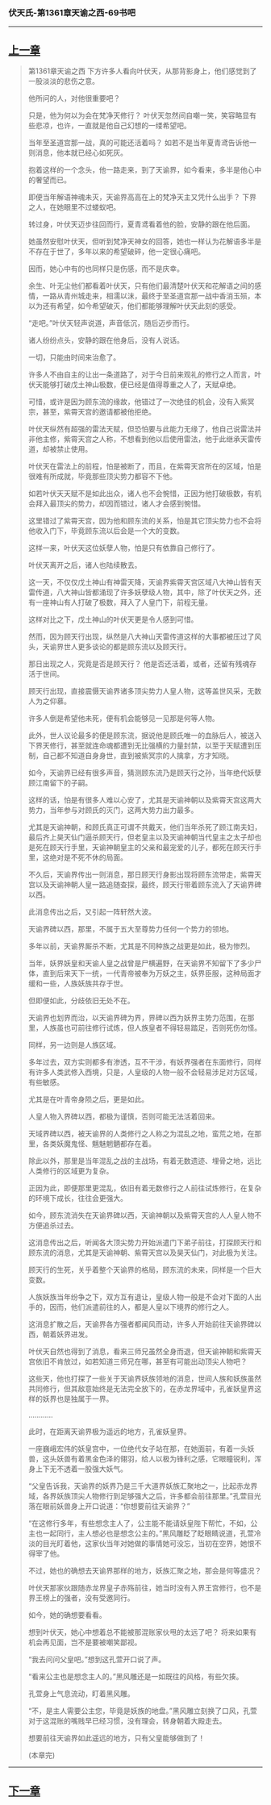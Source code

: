 ### 伏天氏-第1361章天谕之西-69书吧

--------
[上一章](./8f71a6c05f5402f19dfb3951580aada2.md)
--------


>
>
>
>第1361章天谕之西
>下方许多人看向叶伏天，从那背影身上，他们感觉到了一股淡淡的悲伤之意。
>
>他所问的人，对他很重要吧？
>
>只是，他为何以为会在梵净天修行？
>叶伏天忽然间自嘲一笑，笑容略显有些悲凉，也许，一直就是他自己幻想的一缕希望吧。
>
>当年至圣道宫那一战，真的可能还活着吗？
>如若不是当年夏青鸢告诉他一则消息，他本就已经心如死灰。
>
>抱着这样的一个念头，他一路走来，到了天谕界，如今看来，多半是他心中的奢望而已。
>
>即便当年解语神魂未灭，天谕界高高在上的梵净天主又凭什么出手？
>下界之人，在她眼里不过蝼蚁吧。
>
>转过身，叶伏天迈步往回而行，夏青鸢看着他的脸，安静的跟在他后面。
>
>她虽然安慰叶伏天，但听到梵净天神女的回答，她也一样认为花解语多半是不存在于世了，多年以来的希望破碎，他一定很心痛吧。
>
>因而，她心中有的也同样只是伤感，而不是庆幸。
>
>余生、叶无尘他们都看着叶伏天，只有他们最清楚叶伏天和花解语之间的感情，一路从青州城走来，相濡以沫，最终于至圣道宫那一战中香消玉殒，本以为还有希望，如今希望破灭，他们都能够理解叶伏天此刻的感受。
>
>“走吧。”叶伏天轻声说道，声音低沉，随后迈步而行。
>
>诸人纷纷点头，安静的跟在他身后，没有人说话。
>
>一切，只能由时间来治愈了。
>
>许多人不由自主的让出一条道路了，对于今日前来观礼的修行之人而言，叶伏天能够打破戊土神山极数，便已经是值得尊重之人了，天赋卓绝。
>
>可惜，或许是因为顾东流的缘故，他错过了一次绝佳的机会，没有入紫冥宗，甚至，紫霄天宫的邀请都被他拒绝。
>
>叶伏天纵然有超强的雷法天赋，但恐怕要与此能力无缘了，他自己说雷法并非他主修，紫霄天宫之人称，不想看到他以后使用雷法，他于此继承天雷传道，却被禁止使用。
>
>叶伏天在雷法上的前程，怕是被断了，而且，在紫霄天宫所在的区域，怕是很难有所成就，毕竟那些顶尖势力都容不下他。
>
>如若叶伏天天赋不是如此出众，诸人也不会惋惜，正因为他打破极数，有机会拜入最顶尖的势力，却因而错过，诸人才会感到惋惜。
>
>这里错过了紫霄天宫，因为他和顾东流的关系，怕是其它顶尖势力也不会将他收入门下，毕竟顾东流以后会是一个大的变数。
>
>这样一来，叶伏天这位妖孽人物，怕是只有依靠自己修行了。
>
>叶伏天离开之后，诸人也陆续散去。
>
>这一天，不仅仅戊土神山有神雷天降，天谕界紫霄天宫区域八大神山皆有天雷传道，八大神山皆都涌现了许多妖孽级人物，其中，除了叶伏天之外，还有一座神山有人打破了极数，拜入了人皇门下，前程无量。
>
>这样对比之下，戊土神山的叶伏天更是令人感到可惜。
>
>然而，因为顾天行出现，纵然是八大神山天雷传道这样的大事都被压过了风头，天谕界世人更多谈论的都是顾东流以及顾天行。
>
>那日出现之人，究竟是否是顾天行？
>他是否还活着，或者，还留有残魂存活于世间。
>
>顾天行出现，直接震慑天谕界诸多顶尖势力人皇人物，这等盖世风采，无数人为之仰慕。
>
>许多人倒是希望他未死，便有机会能够见一见那是何等人物。
>
>此外，世人议论最多的便是顾东流，据说他是顾氏唯一的血脉后人，被送入下界天修行，甚至就连命魂都遭到无比强横的力量封禁，以至于天赋遭到压制，自己都不知道自身身世，直到被紫冥宗的人擒拿，方才知晓。
>
>如今，天谕界已经有很多声音，猜测顾东流乃是顾天行之孙，当年绝代妖孽顾江南留下的子嗣。
>
>这样的话，怕是有很多人难以心安了，尤其是天谕神朝以及紫霄天宫这两大势力，当年参与对顾氏的灭门，这两大势力出力最多。
>
>尤其是天谕神朝，和顾氏真正可谓不共戴天，他们当年杀死了顾江南夫妇，最后齐上昊天仙门逼杀顾天行，但老皇主以及天谕神朝当代皇主之太子却也是死在顾天行手里，天谕神朝皇主的父亲和最宠爱的儿子，都死在顾天行手里，这绝对是不死不休的局面。
>
>不久后，天谕界传出一则消息，那日顾天行身影出现将顾东流带走，紫霄天宫以及天谕神朝人皇一路追随查探，最终，顾天行带着顾东流入了天谕界碑以西。
>
>此消息传出之后，又引起一阵轩然大波。
>
>天谕界碑以西，那里，不属于五大至尊势力任何一个势力的领地。
>
>多年以前，天谕界厮杀不断，尤其是不同种族之战更是如此，极为惨烈。
>
>当年，妖界妖皇和天谕人皇之战曾是尸横遍野，在天谕界不知留下了多少尸体，直到后来天下一统，一代青帝被奉为万妖之主，妖界臣服，这种局面才缓和一些，人族妖族共存于世。
>
>但即便如此，分歧依旧无处不在。
>
>天谕界也划界而治，以天谕界碑为界，界碑以西为妖界主势力范围，在那里，人族虽也可前往修行试炼，但人族皇者不得轻易踏足，否则死伤勿怪。
>
>同样，另一边则是人族区域。
>
>多年过去，双方实则都多有渗透，互不干涉，有妖界强者在东面修行，同样有许多人类武修入西境，只是，人皇级的人物一般不会轻易涉足对方区域，有些敏感。
>
>尤其是在叶青帝身陨之后，更是如此。
>
>人皇人物入界碑以西，都极为谨慎，否则可能无法活着回来。
>
>天域界碑以西，被天谕界的人类修行之人称之为混乱之地，蛮荒之地，在那里，各类妖魔鬼怪、魑魅魍魉都存在着。
>
>除此以外，那里是当年混乱之战的主战场，有着无数遗迹、埋骨之地，远比人类修行的区域更为复杂。
>
>正因为此，即便那里更混乱，依旧有着无数修行之人前往试炼修行，在复杂的环境下成长，往往会更强大。
>
>如今，顾东流消失在天谕界碑以西，天谕神朝以及紫霄天宫的人人皇人物不方便追杀过去。
>
>这消息传出之后，听闻各大顶尖势力开始派遣门下弟子前往，打探顾天行和顾东流的消息，尤其是天谕神朝、紫霄天宫以及昊天仙门，对此极为关注。
>
>顾天行的生死，关乎着整个天谕界的格局，顾东流的未来，同样是一个巨大变数。
>
>人族妖族当年纷争之下，双方互有退让，皇级人物一般是不会对下面的人出手的，因而，他们派遣前往的人，都是人皇以下境界的修行之人。
>
>这消息扩散之后，天谕界各方强者都闻风而动，许多人开始前往天谕界碑以西，朝着妖界进发。
>
>叶伏天自然也得到了消息，看来三师兄虽然全身而退，但天谕神朝和紫霄天宫依旧不肯放过，如若知道三师兄在哪，甚至有可能出动顶尖人物吧？
>
>这些天，他也打探了一些关于天谕界妖族领地的消息，世间人族和妖族虽然共同修行，但其敌意始终是无法完全放下的，在赤龙界域中，孔雀妖皇界这样的妖界也是独属于一界。
>
>…………
>
>此时，在距离天谕界极为遥远的地方，孔雀妖皇界。
>
>一座巍峨宏伟的妖皇宫中，一位绝代女子站在那，在她面前，有着一头妖兽，这头妖兽有着黑金色泽的翎羽，给人以极为锋利之感，它眼瞳锐利，浑身上下无不透着一股强大妖气。
>
>“父皇告诉我，天谕界的妖界乃是三千大道界妖族汇聚地之一，比起赤龙界域，各界妖族顶尖人物修行到足够强大之后，许多都会前往那里。”孔萱目光落在眼前妖兽身上开口说道：“你想要前往天谕界？”
>
>“在这修行多年，有些想念主人了，公主能不能请妖皇陛下帮忙，不如，公主也一起同行，主人想必也是想念公主的。”黑风雕眨了眨眼睛说道，孔萱冷淡的目光盯着他，这家伙当年对她做的事情她可没忘，当初在空界，她恨不得宰了他。
>
>不过，她也的确想去天谕界那样的地方，妖族汇聚之地，那会是何等盛况？
>
>叶伏天那家伙跟随赤龙界皇子赤殇前往，她当时没有入界王宫修行，也不是界王榜上的强者，没有受邀同行。
>
>如今，她的确想要看看。
>
>想到叶伏天，她心中想着总不能被那混账家伙甩的太远了吧？
>将来如果有机会再见面，岂不是要被嘲笑鄙视。
>
>“我去问问父皇吧。”想到这孔萱开口说了声。
>
>“看来公主也是想念主人的。”黑风雕还是一如既往的风格，有些欠揍。
>
>孔萱身上气息流动，盯着黑风雕。
>
>“不，是主人需要公主您，毕竟是妖族的地盘。”黑风雕立刻换了口风，孔萱对于这混账的嘴贱早已经习惯，没有理会，转身朝着大殿走去。
>
>想要前往天谕界如此遥远的地方，只有父皇能够做到了！
>
>(本章完)
>
>

--------
[下一章](./eb34045338f4cf305696f558682da1b4.md)
--------
